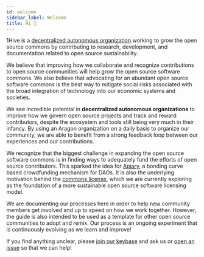 ```yaml
---
id: welcome
sidebar_label: Welcome
title: Hi 👋
---
```


1Hive is a [decentralized autonomous organization](docs/wiki/guides/daos) working to grow the open source commons by contributing to research, development, and documentation related to open source sustainability.  

We believe that improving how we collaborate and recognize contributions to open source communities will help grow the open source software commons. We also believe that advocating for an abundant open source software commons is the best way to mitigate social risks associated with the broad integration of technology into our economic systems and societies.

We see incredible potential in **decentralized autonomous organizations** to improve how we govern open source projects and track and reward contributors, despite the ecosystem and tools still being very much in their infancy. By using an Aragon organization on a daily basis to organize our community, we are able to benefit from a strong feedback loop between our experiences and our contributions.

We recognize that the biggest challenge in expanding the open source software commons is in finding ways to adequately fund the efforts of open source contributors. This sparked the idea for [Apiary](https://github.com/1hive/apairy), a bonding curve based crowdfunding mechanism for DAOs. It is also the underlying motivation behind the [commons license](https://github.com/1Hive/commons-license), which we are currently exploring as the foundation of a more sustainable open source software licensing model.

We are documenting our processes here in order to help new community members get involved and up to speed on how we work together. However, the guide is also intended to be used as a template for other open source communities to adopt and remix. Our process is an ongoing experiment that is continuously evolving as we learn and improve! 

If you find anything unclear, please [join our keybase](keybase) and ask us or [open an issue](https://github.com/1Hive/website/issues) so that we can help!
